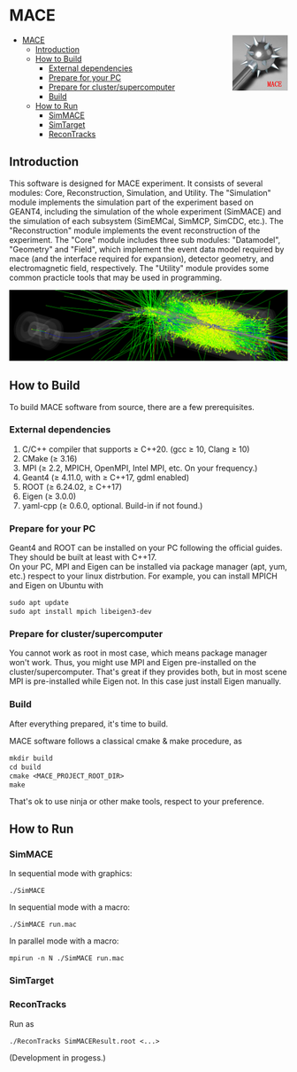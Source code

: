 # MACE

<img align="right" src="document/picture/MACE_logo_100x100.png"/>

- [MACE](#mace)
  - [Introduction](#introduction)
  - [How to Build](#how-to-build)
    - [External dependencies](#external-dependencies)
    - [Prepare for your PC](#prepare-for-your-pc)
    - [Prepare for cluster/supercomputer](#prepare-for-clustersupercomputer)
    - [Build](#build)
  - [How to Run](#how-to-run)
    - [SimMACE](#simmace)
    - [SimTarget](#simtarget)
    - [ReconTracks](#recontracks)

## Introduction

This software is designed for MACE experiment. It consists of several modules: Core, Reconstruction, Simulation, and Utility. The "Simulation" module implements the simulation part of the experiment based on GEANT4, including the simulation of the whole experiment (SimMACE) and the simulation of each subsystem (SimEMCal, SimMCP, SimCDC, etc.). The "Reconstruction" module implements the event reconstruction of the experiment. The "Core" module includes three sub modules: "Datamodel", "Geometry" and "Field", which implement the event data model required by mace (and the interface required for expansion), detector geometry, and electromagnetic field, respectively. The "Utility" module provides some common practicle tools that may be used in programming.

![SimMACE](document/picture/MACE_sim.png)

## How to Build

To build MACE software from source, there are a few prerequisites.

### External dependencies

1. C/C++ compiler that supports ≥ C++20. (gcc ≥ 10, Clang ≥ 10)
2. CMake    (≥ 3.16)
3. MPI      (≥ 2.2, MPICH, OpenMPI, Intel MPI, etc. On your frequency.)
4. Geant4   (≥ 4.11.0, with ≥ C++17, gdml enabled)
5. ROOT     (≥ 6.24.02, ≥ C++17)
6. Eigen    (≥ 3.0.0)
7. yaml-cpp (≥ 0.6.0, optional. Build-in if not found.)

### Prepare for your PC  

Geant4 and ROOT can be installed on your PC following the official guides. They should be built at least with C++17.  
On your PC, MPI and Eigen can be installed via package manager (apt, yum, etc.) respect to your linux distrbution. For example, you can install MPICH and Eigen on Ubuntu with

```shell
sudo apt update
sudo apt install mpich libeigen3-dev
```

### Prepare for cluster/supercomputer  

You cannot work as root in most case, which means package manager won't work. Thus, you might use MPI and Eigen pre-installed on the cluster/supercomputer. That's great if they provides both, but in most scene MPI is pre-installed while Eigen not. In this case just install Eigen manually.

### Build

After everything prepared, it's time to build.  

MACE software follows a classical cmake & make procedure, as

```shell
mkdir build
cd build
cmake <MACE_PROJECT_ROOT_DIR>
make
```

That's ok to use ninja or other make tools, respect to your preference.  

## How to Run

### SimMACE

In sequential mode with graphics:

```shell
./SimMACE
```

In sequential mode with a macro:

```shell
./SimMACE run.mac
```

In parallel mode with a macro:

```shell
mpirun -n N ./SimMACE run.mac
```

### SimTarget



### ReconTracks

Run as

```shell
./ReconTracks SimMACEResult.root <...>
```

(Development in progess.)
